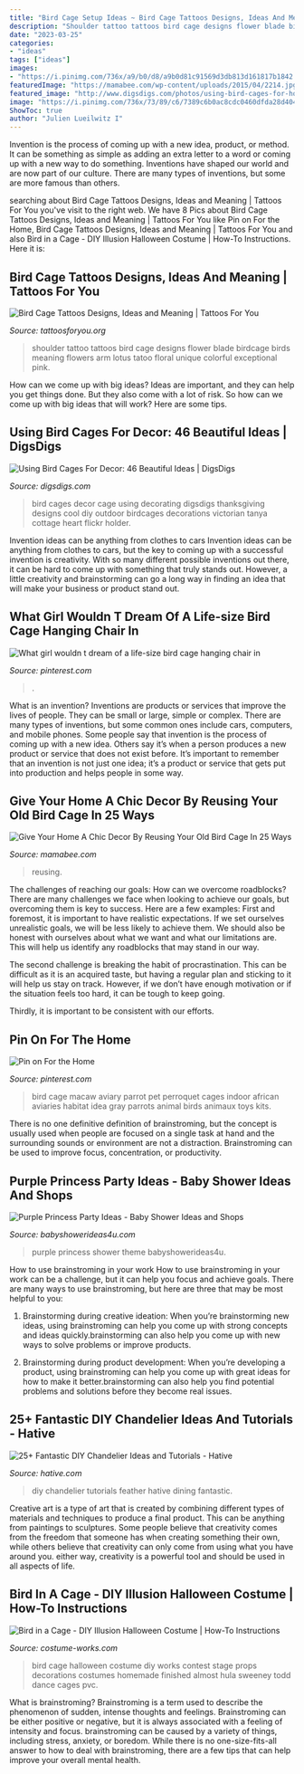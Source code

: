 ```yaml
---
title: "Bird Cage Setup Ideas ~ Bird Cage Tattoos Designs, Ideas And Meaning"
description: "Shoulder tattoo tattoos bird cage designs flower blade birdcage birds meaning flowers arm lotus tatoo floral unique colorful exceptional pink"
date: "2023-03-25"
categories:
- "ideas"
tags: ["ideas"]
images:
- "https://i.pinimg.com/736x/a9/b0/d8/a9b0d81c91569d3db813d161817b1842.jpg"
featuredImage: "https://mamabee.com/wp-content/uploads/2015/04/2214.jpg"
featured_image: "http://www.digsdigs.com/photos/using-bird-cages-for-home-decor-beautiful-ideas-34.jpg"
image: "https://i.pinimg.com/736x/73/89/c6/7389c6b0ac8cdc0460dfda28d404f47a--macaw-cage-animal-cage.jpg"
ShowToc: true
author: "Julien Lueilwitz I"
---
```



Invention is the process of coming up with a new idea, product, or method. It can be something as simple as adding an extra letter to a word or coming up with a new way to do something. Inventions have shaped our world and are now part of our culture. There are many types of inventions, but some are more famous than others.

	

		
searching about Bird Cage Tattoos Designs, Ideas and Meaning | Tattoos For You you've visit to the right web. We have 8 Pics about Bird Cage Tattoos Designs, Ideas and Meaning | Tattoos For You like Pin on For the Home, Bird Cage Tattoos Designs, Ideas and Meaning | Tattoos For You and also Bird in a Cage - DIY Illusion Halloween Costume | How-To Instructions. Here it is:
		
    
## Bird Cage Tattoos Designs, Ideas And Meaning | Tattoos For You

<img loading=lazy src="https://www.tattoosforyou.org/wp-content/uploads/2016/03/Bird-Cage-Tattoo-on-Shoulder.jpg" onerror="this.onerror=null;this.src='https://tse3.mm.bing.net/th?id=OIP.VIONKPzeQOhBAxEM3W20IQHaK-&amp;pid=15.1';" alt="Bird Cage Tattoos Designs, Ideas and Meaning | Tattoos For You">

_Source: tattoosforyou.org_

>shoulder tattoo tattoos bird cage designs flower blade birdcage birds meaning flowers arm lotus tatoo floral unique colorful exceptional pink. 

	

How can we come up with big ideas?
Ideas are important, and they can help you get things done. But they also come with a lot of risk. So how can we come up with big ideas that will work? Here are some tips.

    
## Using Bird Cages For Decor: 46 Beautiful Ideas | DigsDigs

<img loading=lazy src="http://www.digsdigs.com/photos/using-bird-cages-for-home-decor-beautiful-ideas-34.jpg" onerror="this.onerror=null;this.src='https://tse4.mm.bing.net/th?id=OIP.vKfGM8PBHlRIb2iud2f4QAHaJ6&amp;pid=15.1';" alt="Using Bird Cages For Decor: 46 Beautiful Ideas | DigsDigs">

_Source: digsdigs.com_

>bird cages decor cage using decorating digsdigs thanksgiving designs cool diy outdoor birdcages decorations victorian tanya cottage heart flickr holder. 

	

Invention ideas can be anything from clothes to cars
Invention ideas can be anything from clothes to cars, but the key to coming up with a successful invention is creativity. With so many different possible inventions out there, it can be hard to come up with something that truly stands out. However, a little creativity and brainstorming can go a long way in finding an idea that will make your business or product stand out.

    
## What Girl Wouldn T Dream Of A Life-size Bird Cage Hanging Chair In

<img loading=lazy src="https://i.pinimg.com/736x/a9/b0/d8/a9b0d81c91569d3db813d161817b1842.jpg" onerror="this.onerror=null;this.src='https://tse3.mm.bing.net/th?id=OIP.CuQqykBy27ZmCeatqIA7aQHaLH&amp;pid=15.1';" alt="What girl wouldn t dream of a life-size bird cage hanging chair in">

_Source: pinterest.com_

>. 

	

What is an invention?
Inventions are products or services that improve the lives of people. They can be small or large, simple or complex. There are many types of inventions, but some common ones include cars, computers, and mobile phones. Some people say that invention is the process of coming up with a new idea. Others say it’s when a person produces a new product or service that does not exist before. It’s important to remember that an invention is not just one idea; it’s a product or service that gets put into production and helps people in some way.

    
## Give Your Home A Chic Decor By Reusing Your Old Bird Cage In 25 Ways

<img loading=lazy src="https://mamabee.com/wp-content/uploads/2015/04/2214.jpg" onerror="this.onerror=null;this.src='https://tse4.mm.bing.net/th?id=OIP.c43WwHQoVxUGyJXhIpH7AwHaLJ&amp;pid=15.1';" alt="Give Your Home A Chic Decor By Reusing Your Old Bird Cage In 25 Ways">

_Source: mamabee.com_

>reusing. 

	

The challenges of reaching our goals: How can we overcome roadblocks?
There are many challenges we face when looking to achieve our goals, but overcoming them is key to success. Here are a few examples:
First and foremost, it is important to have realistic expectations. If we set ourselves unrealistic goals, we will be less likely to achieve them. We should also be honest with ourselves about what we want and what our limitations are. This will help us identify any roadblocks that may stand in our way.

The second challenge is breaking the habit of procrastination. This can be difficult as it is an acquired taste, but having a regular plan and sticking to it will help us stay on track. However, if we don’t have enough motivation or if the situation feels too hard, it can be tough to keep going.

Thirdly, it is important to be consistent with our efforts.

    
## Pin On For The Home

<img loading=lazy src="https://i.pinimg.com/736x/73/89/c6/7389c6b0ac8cdc0460dfda28d404f47a--macaw-cage-animal-cage.jpg" onerror="this.onerror=null;this.src='https://tse3.mm.bing.net/th?id=OIP.kK05AROE-4oeNxThPXY0XwHaFS&amp;pid=15.1';" alt="Pin on For the Home">

_Source: pinterest.com_

>bird cage macaw aviary parrot pet perroquet cages indoor african aviaries habitat idea gray parrots animal birds animaux toys kits. 

	

There is no one definitive definition of brainstroming, but the concept is usually used when people are focused on a single task at hand and the surrounding sounds or environment are not a distraction. Brainstroming can be used to improve focus, concentration, or productivity.

    
## Purple Princess Party Ideas - Baby Shower Ideas And Shops

<img loading=lazy src="http://www.babyshowerideas4u.com/wp-content/uploads/2014/01/1488012_649662588413034_1978950162_n.jpg" onerror="this.onerror=null;this.src='https://tse4.mm.bing.net/th?id=OIP.eE-5mRDWDX-ZqIgWhWF1CAHaLH&amp;pid=15.1';" alt="Purple Princess Party Ideas - Baby Shower Ideas and Shops">

_Source: babyshowerideas4u.com_

>purple princess shower theme babyshowerideas4u. 

	

How to use brainstroming in your work
How to use brainstroming in your work can be a challenge, but it can help you focus and achieve goals. There are many ways to use brainstroming, but here are three that may be most helpful to you:
1. Brainstorming during creative ideation: When you’re brainstorming new ideas, using brainstroming can help you come up with strong concepts and ideas quickly.brainstorming can also help you come up with new ways to solve problems or improve products.

2. Brainstorming during product development: When you’re developing a product, using brainstroming can help you come up with great ideas for how to make it better.brainstorming can also help you find potential problems and solutions before they become real issues.


    
## 25+ Fantastic DIY Chandelier Ideas And Tutorials - Hative

<img loading=lazy src="https://hative.com/wp-content/uploads/2015/08/diy-chandelier/1-diy-chandelier-ideas-tutorials.jpg" onerror="this.onerror=null;this.src='https://tse2.mm.bing.net/th?id=OIP.FW71EWQz_MigDpV1E_SlCAHaOl&amp;pid=15.1';" alt="25+ Fantastic DIY Chandelier Ideas and Tutorials - Hative">

_Source: hative.com_

>diy chandelier tutorials feather hative dining fantastic. 

	

Creative art is a type of art that is created by combining different types of materials and techniques to produce a final product. This can be anything from paintings to sculptures. Some people believe that creativity comes from the freedom that someone has when creating something their own, while others believe that creativity can only come from using what you have around you. either way, creativity is a powerful tool and should be used in all aspects of life.

    
## Bird In A Cage - DIY Illusion Halloween Costume | How-To Instructions

<img loading=lazy src="https://photos.costume-works.com/full/bird_in_a_cage4.jpg" onerror="this.onerror=null;this.src='https://tse2.mm.bing.net/th?id=OIP.XduqeeT0TmTEpLxfkOwfIAHaJ3&amp;pid=15.1';" alt="Bird in a Cage - DIY Illusion Halloween Costume | How-To Instructions">

_Source: costume-works.com_

>bird cage halloween costume diy works contest stage props decorations costumes homemade finished almost hula sweeney todd dance cages pvc. 

	

What is brainstroming?
Brainstroming is a term used to describe the phenomenon of sudden, intense thoughts and feelings. Brainstroming can be either positive or negative, but it is always associated with a feeling of intensity and focus. brainstroming can be caused by a variety of things, including stress, anxiety, or boredom. While there is no one-size-fits-all answer to how to deal with brainstroming, there are a few tips that can help improve your overall mental health.

